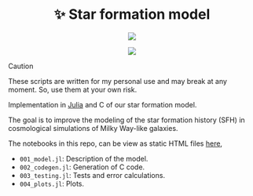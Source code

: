 <div align="center">
    <h1>✨ Star formation model</h1>
</div>

<p align="center">
    <a href="https://julialang.org"><img src="https://img.shields.io/badge/-Julia-9558B2?style=for-the-badge&logo=julia&logoColor=white"></a>
</p>

<p align="center">
    <a href="https://github.com/ezequiel92/star_formation_model/blob/main/LICENSE"><img src="https://img.shields.io/github/license/ezequiel92/star_formation_model?style=flat&logo=GNU&labelColor=2B2D2F"></a>
</p>

> [!CAUTION]
> These scripts are written for my personal use and may break at any moment. So, use them at your own risk.

Implementation in [Julia](https://julialang.org) and C of our star formation model.

The goal is to improve the modeling of the star formation history (SFH) in cosmological simulations of Milky Way-like galaxies.

The notebooks in this repo, can be view as static HTML files [here](https://ezequiel92.github.io/star_formation_model/),

- `001_model.jl`: Description of the model.
- `002_codegen.jl`: Generation of C code.
- `003_testing.jl`: Tests and error calculations.
- `004_plots.jl`: Plots.


